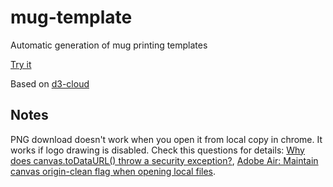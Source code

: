 mug-template
====================

Automatic generation of mug printing templates

[Try it](https://cipherdogs.net/mug-template/)

Based on [d3-cloud](http://www.jasondavies.com/wordcloud/)

Notes
-----

PNG download doesn't work when you open it from local copy in chrome. It works if logo drawing is disabled. Check this questions for details: [Why does canvas.toDataURL() throw a security exception?](http://stackoverflow.com/questions/2390232/why-does-canvas-todataurl-throw-a-security-exception), [Adobe Air: Maintain canvas origin-clean flag when opening local files](http://stackoverflow.com/questions/7814906/adobe-air-maintain-canvas-origin-clean-flag-when-opening-local-files).

